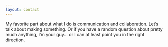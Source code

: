 ```yaml
---
layout: contact
---
```


My favorite part about what I do is communication and collaboration. Let’s talk about making something. Or if you have a random question about pretty much anything, I’m your guy... or I can at least point you in the right direction.